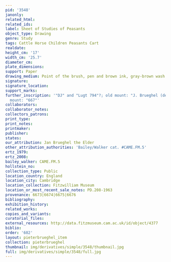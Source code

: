 ```yaml
---
pid: '3548'
janonly: 
related_html: 
related_ids: 
label: Sheet of Studies of Peasants
object_type: Drawing
genre: Study
tags: Cattle Horse Children Peasants Cart
realdate: 
height_cm: '17'
width_cm: '25.7'
diameter_cm: 
plate_dimensions: 
support: Paper
drawing_medium: Point of the brush, pen and brown ink, gray-brown wash
signature: 
signature_location: 
support_marks: 
further_inscription: '"DJ" and "Lugt 794"?; old mount: "J. Brueghel (de Velours);
  mount: "667"'
collaborators: 
collaborator_notes: 
collectors_patrons: 
print_type: 
print_notes: 
printmaker: 
publisher: 
states: 
our_attribution: Jan Brueghel the Elder
other_attribution_authorities: 'Bailey/Walker cat. #CAME.FM.5'
ertz_1979: 
ertz_2008: 
bailey_walker: CAME.FM.5
hollstein_no: 
collection_type: Public
location_country: England
location_city: Cambridge
location_collection: Fitzwilliam Museum
location_or_most_recent_sale_notes: PD.208-1963
provenance: 6673|6674|6675|6676
bibliography: 
exhibition_history: 
related_works: 
copies_and_variants: 
curatorial_files: 
external_resources: http://data.fitzmuseum.cam.ac.uk/id/object/4377
biblio: 
order: '602'
layout: pieterbrueghel_item
collection: pieterbrueghel
thumbnail: img/derivatives/simple/3548/thumbnail.jpg
full: img/derivatives/simple/3548/full.jpg
---
```

